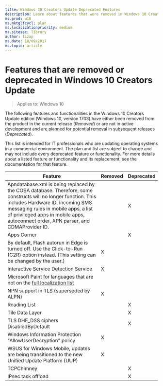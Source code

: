 ```yaml
---
title: Windows 10 Creators Update Deprecated Features
description: Learn about features that were removed in Windows 10 Creators Update (version 1703)
ms.prod: w10
ms.mktglfcycl: plan
ms.localizationpriority: medium
ms.sitesec: library
author: lizap
ms.date: 10/09/2017
ms.topic: article
---
```

# Features that are removed or deprecated in Windows 10 Creators Update

> Applies to: Windows 10

The following features and functionalities in the Windows 10 Creators Update edition (Windows 10, version 1703) have either been removed from the product in the current release (*Removed*) or are not in active development and are planned for potential removal in subsequent releases (*Deprecated*).

This list is intended for IT professionals who are updating operating systems in a commercial environment. The plan and list are subject to change and may not include every deprecated feature or functionality. For more details about a listed feature or functionality and its replacement, see the documentation for that feature.

| Feature    | Removed | Deprecated |
|------------|---------|------------|
|Apndatabase.xml is being replaced by the COSA database. Therefore, some constructs will no longer function. This includes Hardware ID, incoming SMS messaging rules in mobile apps, a list of privileged apps in mobile apps, autoconnect order, APN parser, and CDMAProvider ID. | | X |
|Apps Corner| | X |
|By default, Flash autorun in Edge is turned off. Use the Click-to-Run (C2R) option instead. (This setting can be changed by the user.)| X | |
|Interactive Service Detection Service| X | |
|Microsoft Paint for languages that are not on the [full localization list](https://www.microsoft.com/windows/windows-10-specifications#Windows-10-localization)| | |
|NPN support in TLS (superseded by ALPN)| X | |
|Reading List | | X |
|Tile Data Layer | | X |
|TLS DHE_DSS ciphers DisabledByDefault| | X |
|Windows Information Protection "AllowUserDecryption" policy | X | |
|WSUS for Windows Mobile, updates are being transitioned to the new Unified Update Platform (UUP) | X | |
|TCPChimney | | X |
|IPsec task offload| | X |